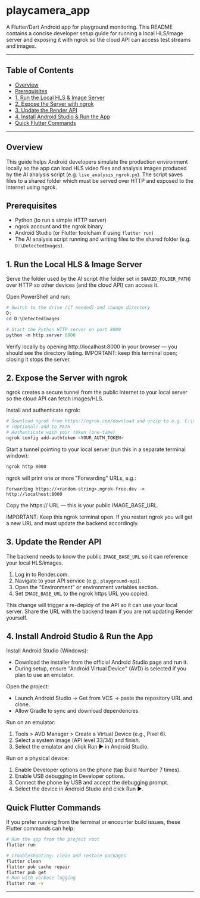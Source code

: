 # playcamera_app

A Flutter/Dart Android app for playground monitoring. This README contains a concise developer setup guide for running a local HLS/image server and exposing it with ngrok so the cloud API can access test streams and images.

---

## Table of Contents

- [Overview](#overview)
- [Prerequisites](#prerequisites)
- [1. Run the Local HLS & Image Server](#1-run-the-local-hls--image-server)
- [2. Expose the Server with ngrok](#2-expose-the-server-with-ngrok)
- [3. Update the Render API](#3-update-the-render-api)
- [4. Install Android Studio & Run the App](#4-install-android-studio--run-the-app)
- [Quick Flutter Commands](#quick-flutter-commands)

---

## Overview

This guide helps Android developers simulate the production environment locally so the app can load HLS video files and analysis images produced by the AI analysis script (e.g. `live_analysis_ngrok.py`). The script saves files to a shared folder which must be served over HTTP and exposed to the internet using ngrok.

## Prerequisites

- Python (to run a simple HTTP server)
- ngrok account and the ngrok binary
- Android Studio (or Flutter toolchain if using `flutter run`)
- The AI analysis script running and writing files to the shared folder (e.g. `D:\DetectedImages`).


## 1. Run the Local HLS & Image Server

Serve the folder used by the AI script (the folder set in `SHARED_FOLDER_PATH`) over HTTP so other devices (and the cloud API) can access it.

Open PowerShell and run:

```powershell
# Switch to the drive (if needed) and change directory
D:
cd D:\DetectedImages

# Start the Python HTTP server on port 8000
python -m http.server 8000
```

Verify locally by opening http://localhost:8000 in your browser — you should see the directory listing. IMPORTANT: keep this terminal open; closing it stops the server.


## 2. Expose the Server with ngrok

ngrok creates a secure tunnel from the public internet to your local server so the cloud API can fetch images/HLS.

Install and authenticate ngrok:

```bash
# Download ngrok from https://ngrok.com/download and unzip to e.g. C:\ngrok
# (Optional) add to PATH
# Authenticate with your token (one-time)
ngrok config add-authtoken <YOUR_AUTH_TOKEN>
```

Start a tunnel pointing to your local server (run this in a separate terminal window):

```bash
ngrok http 8000
```

ngrok will print one or more "Forwarding" URLs, e.g.:

```
Forwarding https://<random-string>.ngrok-free.dev -> http://localhost:8000
```

Copy the https:// URL — this is your public IMAGE_BASE_URL.

IMPORTANT: Keep this ngrok terminal open. If you restart ngrok you will get a new URL and must update the backend accordingly.


## 3. Update the Render API

The backend needs to know the public `IMAGE_BASE_URL` so it can reference your local HLS/images.

1. Log in to Render.com.
2. Navigate to your API service (e.g., `playground-api`).
3. Open the "Environment" or environment variables section.
4. Set `IMAGE_BASE_URL` to the ngrok https URL you copied.

This change will trigger a re-deploy of the API so it can use your local server. Share the URL with the backend team if you are not updating Render yourself.


## 4. Install Android Studio & Run the App

Install Android Studio (Windows):

- Download the installer from the official Android Studio page and run it.
- During setup, ensure "Android Virtual Device" (AVD) is selected if you plan to use an emulator.

Open the project:

- Launch Android Studio → Get from VCS → paste the repository URL and clone.
- Allow Gradle to sync and download dependencies.

Run on an emulator:

1. Tools > AVD Manager > Create a Virtual Device (e.g., Pixel 6).
2. Select a system image (API level 33/34) and finish.
3. Select the emulator and click Run ▶ in Android Studio.

Run on a physical device:

1. Enable Developer options on the phone (tap Build Number 7 times).
2. Enable USB debugging in Developer options.
3. Connect the phone by USB and accept the debugging prompt.
4. Select the device in Android Studio and click Run ▶.


## Quick Flutter Commands

If you prefer running from the terminal or encounter build issues, these Flutter commands can help:

```bash
# Run the app from the project root
flutter run

# Troubleshooting: clean and restore packages
flutter clean
flutter pub cache repair
flutter pub get
# Run with verbose logging
flutter run -v
```


---



